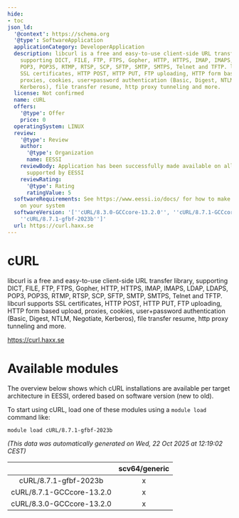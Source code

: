 ```yaml
---
hide:
- toc
json_ld:
  '@context': https://schema.org
  '@type': SoftwareApplication
  applicationCategory: DeveloperApplication
  description: libcurl is a free and easy-to-use client-side URL transfer library,
    supporting DICT, FILE, FTP, FTPS, Gopher, HTTP, HTTPS, IMAP, IMAPS, LDAP, LDAPS,
    POP3, POP3S, RTMP, RTSP, SCP, SFTP, SMTP, SMTPS, Telnet and TFTP. libcurl supports
    SSL certificates, HTTP POST, HTTP PUT, FTP uploading, HTTP form based upload,
    proxies, cookies, user+password authentication (Basic, Digest, NTLM, Negotiate,
    Kerberos), file transfer resume, http proxy tunneling and more.
  license: Not confirmed
  name: cURL
  offers:
    '@type': Offer
    price: 0
  operatingSystem: LINUX
  review:
    '@type': Review
    author:
      '@type': Organization
      name: EESSI
    reviewBody: Application has been successfully made available on all architectures
      supported by EESSI
    reviewRating:
      '@type': Rating
      ratingValue: 5
  softwareRequirements: See https://www.eessi.io/docs/ for how to make EESSI available
    on your system
  softwareVersion: '[''cURL/8.3.0-GCCcore-13.2.0'', ''cURL/8.7.1-GCCcore-13.2.0'',
    ''cURL/8.7.1-gfbf-2023b'']'
  url: https://curl.haxx.se
---
```


cURL
====


libcurl is a free and easy-to-use client-side URL transfer library, supporting DICT, FILE, FTP, FTPS, Gopher, HTTP, HTTPS, IMAP, IMAPS, LDAP, LDAPS, POP3, POP3S, RTMP, RTSP, SCP, SFTP, SMTP, SMTPS, Telnet and TFTP. libcurl supports SSL certificates, HTTP POST, HTTP PUT, FTP uploading, HTTP form based upload, proxies, cookies, user+password authentication (Basic, Digest, NTLM, Negotiate, Kerberos), file transfer resume, http proxy tunneling and more.

https://curl.haxx.se
# Available modules


The overview below shows which cURL installations are available per target architecture in EESSI, ordered based on software version (new to old).

To start using cURL, load one of these modules using a `module load` command like:

```shell
module load cURL/8.7.1-gfbf-2023b
```

*(This data was automatically generated on Wed, 22 Oct 2025 at 12:19:02 CEST)*

| |scv64/generic|
| :---: | :---: |
|cURL/8.7.1-gfbf-2023b|x|
|cURL/8.7.1-GCCcore-13.2.0|x|
|cURL/8.3.0-GCCcore-13.2.0|x|
